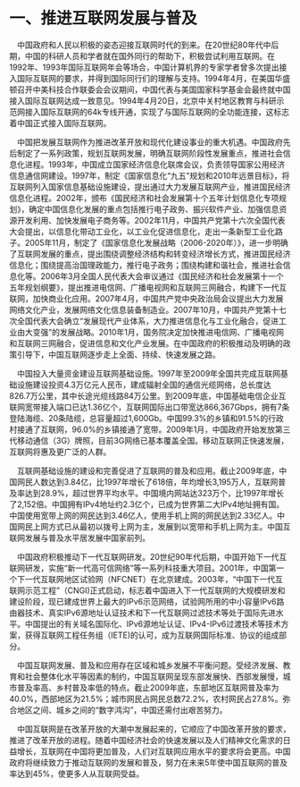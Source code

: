 # 一、推进互联网发展与普及

&emsp;中国政府和人民以积极的姿态迎接互联网时代的到来。在20世纪80年代中后期，中国的科研人员和学者就在国外同行的帮助下，积极尝试利用互联网。在1992年、1993年国际互联网年会等场合，中国计算机界的专家学者曾多次提出接入国际互联网的要求，并得到国际同行们的理解与支持。1994年4月，在美国华盛顿召开中美科技合作联委会会议期间，中国代表与美国国家科学基金会最终就中国接入国际互联网达成一致意见。1994年4月20日，北京中关村地区教育与科研示范网接入国际互联网的64k专线开通，实现了与国际互联网的全功能连接，这标志着中国正式接入国际互联网。

&emsp;中国把发展互联网作为推进改革开放和现代化建设事业的重大机遇。中国政府先后制定了一系列政策，规划互联网发展，明确互联网阶段性发展重点，推进社会信息化进程。1993年，中国成立国家经济信息化联席会议，负责领导国家公用经济信息通信网建设。1997年，制定《国家信息化“九五”规划和2010年远景目标》，将互联网列入国家信息基础设施建设，提出通过大力发展互联网产业，推进国民经济信息化进程。2002年，颁布《国民经济和社会发展第十个五年计划信息化专项规划》，确定中国信息化发展的重点包括推行电子政务、振兴软件产业、加强信息资源开发利用、加快发展电子商务等。2002年11月，中国共产党第十六次全国代表大会提出，以信息化带动工业化，以工业化促进信息化，走出一条新型工业化路子。2005年11月，制定了《国家信息化发展战略（2006-2020年）》，进一步明确了互联网发展的重点，提出围绕调整经济结构和转变经济增长方式，推进国民经济信息化；围绕提高治国理政能力，推行电子政务；围绕构建和谐社会，推进社会信息化等。2006年3月全国人民代表大会审议通过《国民经济和社会发展第十一个五年规划纲要》，提出推进电信网、广播电视网和互联网三网融合，构建下一代互联网，加快商业化应用。2007年4月，中国共产党中央政治局会议提出大力发展网络文化产业，发展网络文化信息装备制造业。2007年10月，中国共产党第十七次全国代表大会确立“发展现代产业体系，大力推进信息化与工业化融合，促进工业由大变强”的发展战略。2010年1月，国务院决定加快推进电信网、广播电视网和互联网三网融合，促进信息和文化产业发展。在中国政府的积极推动及明确的政策引导下，中国互联网逐步走上全面、持续、快速发展之路。

&emsp;中国投入大量资金建设互联网基础设施。1997年至2009年全国共完成互联网基础设施建设投资4.3万亿元人民币，建成辐射全国的通信光缆网络，总长度达826.7万公里，其中长途光缆线路84万公里。到2009年底，中国基础电信企业互联网宽带接入端口已达1.36亿个，互联网国际出口带宽达866,367Gbps，拥有7条登陆海缆、20条陆缆，总容量超过1,600Gb。中国99.3%的乡镇和91.5%的行政村接通了互联网，96.0%的乡镇接通了宽带。2009年1月，中国政府开始发放第三代移动通信（3G）牌照，目前3G网络已基本覆盖全国。移动互联网正快速发展，互联网将惠及更广泛的人群。

&emsp;互联网基础设施的建设和完善促进了互联网的普及和应用。截止2009年底，中国网民人数达到3.84亿，比1997年增长了618倍，年均增长3,195万人，互联网普及率达到28.9%，超过世界平均水平。中国境内网站达323万个，比1997年增长了2,152倍。中国拥有IPv4地址约2.3亿个，已成为世界第二大IPv4地址拥有国。中国使用宽带上网的网民达到3.46亿人，使用手机上网的网民达到2.33亿人。中国网民上网方式已从最初以拨号上网为主，发展到以宽带和手机上网为主。中国互联网发展与普及水平居发展中国家前列。

&emsp;中国政府积极推动下一代互联网研发。20世纪90年代后期，中国开始下一代互联网研发，实施“新一代高可信网络”等一系列科技重大项目。2001年，中国第一个下一代互联网地区试验网（NFCNET）在北京建成。2003年，“中国下一代互联网示范工程”（CNGI)正式启动，标志着中国进入下一代互联网的大规模研发和建设阶段，现已建成世界上最大的IPv6示范网络，试验网所用的中小容量IPv6路由器技术、真实IPv6源地址认证技术和下一代互联网过滤技术等处于国际先进水平。中国提出的有关域名国际化、IPv6源地址认证、IPv4-IPv6过渡技术等技术方案，获得互联网工程任务组（IETE)的认可，成为互联网国际标准、协议的组成部分。

&emsp;中国互联网发展、普及和应用存在区域和城乡发展不平衡问题。受经济发展、教育和社会整体化水平等因素的制约，中国互联网呈现东部发展快、西部发展慢，城市普及率高、乡村普及率低的特点。截止2009年底，东部地区互联网普及率为40.0%，西部地区为21.5%；城市网民占网民总数72.2%，农村网民占27.8%。弥合地区之间、城乡之间的“数字鸿沟”，中国还需付出艰苦努力。

&emsp;中国互联网是在改革开放的大潮中发展起来的，它顺应了中国改革开放的要求，推进了改革开放的进程。随着中国经济社会的快速发展以及人们精神文化需求的日益增长，互联网在中国将更加普及，人们对互联网应用水平的要求将会更高。中国政府将继续致力于推动互联网的发展和普及，努力在未来5年使中国互联网的普及率达到45%，使更多人从互联网受益。
